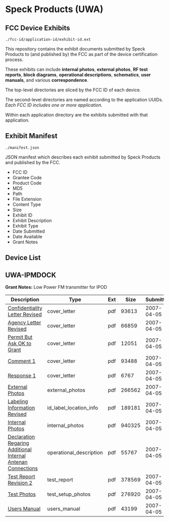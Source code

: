 # Speck Products (UWA)
## FCC Device Exhibits

```
./fcc-id/application-id/exhibit-id.ext
```

This repository contains the exhibit documents submitted by Speck Products to (and published by) the FCC as part of the device certification process.

These exhibits can include **internal photos**, **external photos**, **RF test reports**, **block diagrams**, **operational descriptions**, **schematics**, **user manuals**, and various **correspondence**.

The top-level directories are sliced by the FCC ID of each device.

The second-level directories are named according to the application UUIDs. *Each FCC ID includes one or more application.*

Within each application directory are the exhibits submitted with that application. 

## Exhibit Manifest

```
./manifest.json
```

JSON manifest which describes each exhibit submitted by Speck Products and published by the FCC.

- FCC ID
- Grantee Code
- Product Code
- MD5
- Path
- File Extension
- Content Type
- Size
- Exhibit ID
- Exhibit Description
- Exhibit Type
- Date Submitted
- Date Available
- Grant Notes

## Device List
## UWA-IPMDOCK
**Grant Notes:** Low Power FM transmitter for IPOD

| Description | Type | Ext | Size | Submitted | Available |
| ----------- | ---- | --- | ---- | --------- | --------- |
| [Confidentiality Letter Revised](UWA-IPMDOCK/e9cb761db0060630058b76f928a75565/777398.pdf) | cover_letter | pdf | 93613 | 2007-04-05 | 2007-04-05 |
| [Agency Letter Revised](UWA-IPMDOCK/e9cb761db0060630058b76f928a75565/777401.pdf) | cover_letter | pdf | 66859 | 2007-04-05 | 2007-04-05 |
| [Permit But Ask OK to Grant](UWA-IPMDOCK/e9cb761db0060630058b76f928a75565/777402.pdf) | cover_letter | pdf | 12051 | 2007-04-05 | 2007-04-05 |
| [Comment 1](UWA-IPMDOCK/e9cb761db0060630058b76f928a75565/777450.pdf) | cover_letter | pdf | 93488 | 2007-04-05 | 2007-04-05 |
| [Response 1](UWA-IPMDOCK/e9cb761db0060630058b76f928a75565/777451.pdf) | cover_letter | pdf | 6767 | 2007-04-05 | 2007-04-05 |
| [External Photos](UWA-IPMDOCK/e9cb761db0060630058b76f928a75565/777403.pdf) | external_photos | pdf | 266562 | 2007-04-05 | 2007-04-05 |
| [Labeling Information Revised](UWA-IPMDOCK/e9cb761db0060630058b76f928a75565/777405.pdf) | id_label_location_info | pdf | 189181 | 2007-04-05 | 2007-04-05 |
| [Internal Photos](UWA-IPMDOCK/e9cb761db0060630058b76f928a75565/777404.pdf) | internal_photos | pdf | 940325 | 2007-04-05 | 2007-04-05 |
| [Declaration Regaring Additional Internal Antenan Connections](UWA-IPMDOCK/e9cb761db0060630058b76f928a75565/777399.pdf) | operational_description | pdf | 55767 | 2007-04-05 | 2007-04-05 |
| [Test Report Revision 2](UWA-IPMDOCK/e9cb761db0060630058b76f928a75565/777447.pdf) | test_report | pdf | 378569 | 2007-04-05 | 2007-04-05 |
| [Test Photos](UWA-IPMDOCK/e9cb761db0060630058b76f928a75565/777448.pdf) | test_setup_photos | pdf | 276920 | 2007-04-05 | 2007-04-05 |
| [Users Manual](UWA-IPMDOCK/e9cb761db0060630058b76f928a75565/777449.pdf) | users_manual | pdf | 43199 | 2007-04-05 | 2007-04-05 |
